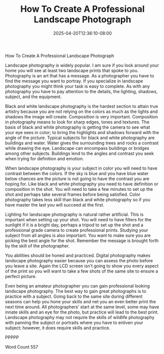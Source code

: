 ﻿---
title: "How To Create A Professional Landscape Photograph"
date: 2025-04-20T12:36:10-08:00
description: "TXT Tips for Web Success"
featured_image: "/images/TXT.jpg"
tags: ["TXT"]
---

How To Create A Professional Landscape Photograph

Landscape photography is widely popular.  I am sure if you look around your home you will see at least two landscape prints that spoke to you.  Photography is an art that has a message.  As a photographer you have to find the message you want to portray.  If you specialize in landscape photography you might think your task is easy to complete.  As with any photography you have to pay attention to the details, the lighting, shadows, subject, and the equipment.

Black and white landscape photography is the hardest section to attain true artistry because you are not relying on the colors as much as the lights and shadows the image will create.  Composition is very important.  Composition in photography means to look for sharp edges, tones and textures.  The basis of black and white photography is getting the camera to see what your eye sees in color; to bring the highlights and shadows forward with the angle of the picture.  Typical subjects for black and white photography are buildings and water.  Water gives the surrounding trees and rocks a contrast while drawing the eye.  Landscape can encompass buildings or bridges among other subjects.  Buildings lend to the angles and contrast you seek when trying for definition and emotion.

When landscape photography is your subject in color you will need to have contrast between the colors.  If the sky is blue and you have blue water below chances are the picture is not going to have the contrast you are hoping for.  Like black and white photography you need to have definition or composition in the shot.  You will need to take a few minutes to set up the shot and perhaps take several frames before being satisfied.  Color photography takes less skill than black and white photography so if you have master the last you will succeed at the first.

Lighting for landscape photography is natural rather artificial.  This is important when setting up your shot.  You will need to have filters for the sunlight if it is a bright day, perhaps a tripod to set up the shot and a professional grade camera to create professional prints.  Studying your subject from all angles is also important.  You want to make sure you are picking the best angle for the shot.  Remember the message is brought forth by the skill of the photographer.

You abilities should be honed and practiced.  Digital photography makes landscape photography easier because you can assess the photo before you leave a site.  Again the LCD screen isn’t going to show you every aspect of the print so you will want to take a few shots of the same site to ensure a perfect picture.

Even being an amateur photographer you can gain professional looking landscape photography.  The best way to gain great photographs is to practice with a subject.  Going back to the same site during different seasons can help you hone your skills and net you an even better print the next time around.  All photographers’ start at the same level, some may have innate skills and an eye for the photo, but practice will lead to the best print.  Landscape photography may not require the skills of wildlife photography with panning the subject or portraits where you have to enliven your subject; however, it does require skills and practice.

PPPPP

Word Count 557

